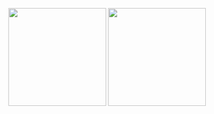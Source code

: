 <img height="195" src="https://github-readme-stats.vercel.app/api?username=kasheemlew&show_icons=true"/> <img height="195" src="https://github-readme-stats.vercel.app/api/top-langs/?username=kasheemlew&layout=compact"/>
